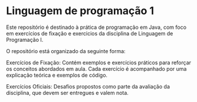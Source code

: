# Linguagem de programação 1

Este repositório é destinado à prática de programação em Java, com foco em exercícios de fixação e exercicios da disciplina de Linguagem de Programação I.

O repositório está organizado da seguinte forma:

Exercícios de Fixação:
Contém exemplos e exercícios práticos para reforçar os conceitos abordados em aula. Cada exercício é acompanhado por uma explicação teórica e exemplos de código.

Exercícios Oficiais:
Desafios propostos como parte da avaliação da disciplina, que devem ser entregues e valem nota.
